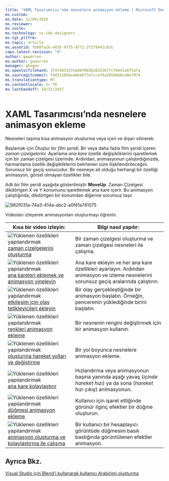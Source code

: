 ```yaml
---
title: "XAML Tasarımcısı'nda nesnelere animasyon ekleme | Microsoft Docs"
ms.custom: 
ms.date: 11/04/2016
ms.reviewer: 
ms.suite: 
ms.technology: vs-ide-designers
ms.tgt_pltfrm: 
ms.topic: article
ms.assetid: fb88fa26-e835-47f5-9771-2f279441c83c
caps.latest.revision: "9"
author: gewarren
ms.author: gewarren
manager: ghogen
ms.openlocfilehash: 1f4fd45337ebd0f00362d352077cf8441e6f5afa
ms.sourcegitcommit: f40311056ea0b4677efcca74a285dbb0ce0e7974
ms.translationtype: MT
ms.contentlocale: tr-TR
ms.lasthandoff: 10/31/2017
---
```

# <a name="animate-objects-in-xaml-designer"></a>XAML Tasarımcısı’nda nesnelere animasyon ekleme
Nesneleri taşıma kısa animasyon oluşturma veya içeri ve dışarı silinerek.  
  
 Başlamak için Oluştur bir *film şeridi*. Bir veya daha fazla film şeridi içeren *zaman çizelgelerini*. Ayarlama *ana kare* özellik değişikliklerini işaretlemek için bir zaman çizelgesi üzerinde. Ardından, animasyonun çalıştırdığınızda, harmanlama özellik değişikliklerini belirlenen süre ilişkilendirileceğini. Sorunsuz bir geçiş sonucudur. Bir nesneye ait olduğu herhangi bir özelliği animasyon, görsel olmayan özellikler bile.  
  
 Adlı bir film şeridi aşağıda gösterilmiştir **MoveUp**. Zaman Çizelgesi dikdörtgen X ve Y konumunu işaretlemek ana kare içerir. Bu animasyon çalıştığında, dikdörtgen bir konumdan diğerine sorunsuz taşır.  
  
 ![](../designers/media/982f031a-74a3-414a-abc2-a0f41a741075.png "982f031a-74a3-414a-abc2-a0f41a741075")  
  
 Videoları izleyerek animasyonları oluşturmayı öğrenin.  
  
|Kısa bir video izleyin:|Bilgi nasıl yapılır:|  
|--------------------------|-------------------|  
|![Yüklenen özellikleri yapılandırmak](../designers/media/bldadminconsoleinitialconfigicon.PNG "BldAdminConsoleInitialConfigIcon") [zaman çizelgelerini oluşturma](http://www.popscreen.com/v/6A4eF/Microsoft-Expression-Blend-Creating-Timelines)|Bir zaman çizelgesi oluşturma ve zaman çizelgesi nesneleri ile çalışma.|  
|![Yüklenen özellikleri yapılandırmak](../designers/media/bldadminconsoleinitialconfigicon.PNG "BldAdminConsoleInitialConfigIcon") [ana kareleri eklemek ve animasyon yineleyin](http://www.popscreen.com/v/6A4fi/Microsoft-Expression-Blend-Adding-Keyframes-and-Repeating-an-Animation)|Ana kare ekleyin ve her ana kare özellikleri ayarlayın. Ardından animasyon ve izleme nesnelerini sorunsuz geçiş aralarında çalıştırın.|  
|![Yüklenen özellikleri yapılandırmak](../designers/media/bldadminconsoleinitialconfigicon.PNG "BldAdminConsoleInitialConfigIcon") [etkileşim için olay tetikleyicileri ekleyin](http://www.popscreen.com/v/6A4e4/Microsoft-Expression-Blend-Adding-Event-Triggers-for-Interactivity)|Bir olay gerçekleştiğinde bir animasyon başlatın. Örneğin, pencerenin yüklediğinde birini başlatın.|  
|![Yüklenen özellikleri yapılandırmak](../designers/media/bldadminconsoleinitialconfigicon.PNG "BldAdminConsoleInitialConfigIcon") [renkleri animasyon ekleme](http://www.popscreen.com/v/6A4gv/Microsoft-Expression-Blend-Animating-Colors)|Bir nesnenin rengini değiştirmek için bir animasyon kullanın.|  
|![Yüklenen özellikleri yapılandırmak](../designers/media/bldadminconsoleinitialconfigicon.PNG "BldAdminConsoleInitialConfigIcon") [oluşturma hareket yolları ve değiştirme](http://www.popscreen.com/v/6A4fX/Microsoft-Expression-Blend-Creating-and-Modifying-Motion-Paths)|Bir yol boyunca nesnelere animasyon ekleme.|  
|![Yüklenen özellikleri yapılandırmak](../designers/media/bldadminconsoleinitialconfigicon.PNG "BldAdminConsoleInitialConfigIcon") [ana kare kolaylaştırır](http://www.popscreen.com/v/6A4dM/Microsoft-Expression-Blend-Easing-Keyframes)|Hızlandırma veya animasyonun başına yanında aşağı yavaş (*içinde hareket hızı*) ya da sona (*hareket hızı çıkış*) animasyonun.|  
|![Yüklenen özellikleri yapılandırmak](../designers/media/bldadminconsoleinitialconfigicon.PNG "BldAdminConsoleInitialConfigIcon") [düğmesi animasyon ekleme](http://www.popscreen.com/v/6A4fK/Microsoft-Expression-Blend-Animating-a-Button)|Kullanıcı için işaret ettiğinde görünür ilginç efektler bir düğme oluşturun.|  
|![Yüklenen özellikleri yapılandırmak](../designers/media/bldadminconsoleinitialconfigicon.PNG "BldAdminConsoleInitialConfigIcon") [animasyon oluşturma ve kolaylaştırma ile çalışma](https://www.youtube.com/watch?v=mAJXYrwxGYo)|Bir kullanıcı bir hesaplayıcı görüntüde düğmesini basılı bastığında görüntülenen efektler animasyon.|  
  
## <a name="see-also"></a>Ayrıca Bkz.  
 [Visual Studio için Blend'i kullanarak kullanıcı Arabirimi oluşturma](../designers/creating-a-ui-by-using-blend-for-visual-studio.md)